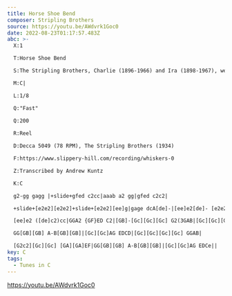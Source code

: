 ```yaml
---
title: Horse Shoe Bend
composer: Stripling Brothers
source: https://youtu.be/AWdvrk1Goc0
date: 2022-08-23T01:17:57.483Z
abc: >-
  X:1

  T:Horse Shoe Bend

  S:The Stripling Brothers, Charlie (1896-1966) and Ira (1898-1967), west Alabama.

  M:C|

  L:1/8

  Q:"Fast"
  
  Q:200

  R:Reel

  D:Decca 5049 (78 RPM), The Stripling Brothers (1934)

  F:https://www.slippery-hill.com/recording/whiskers-0

  Z:Transcribed by Andrew Kuntz

  K:C

  g2-gg gagg |+slide+gfed c2cc|aaab a2 gg|gfed c2c2|

  +slide+[e2e2][e2e2]+slide+[e2e2][ee]g|gage dcA[de]-|[ee]e2[de]- [e2e2]eg|gage dcA[de]-|

  [ee]e2 ([de]c2)cc|GGA2 {GF}ED C2|[GB]-[Gc][Gc][Gc] G2(3GAB|[Gc][Gc][Gc][Gc]  AGEF|

  GG[GB][GB] A-B[GB][GB]|[Gc][Gc]AG EDCD|[Gc][Gc][Gc][Gc] GGAB|

  [G2c2][Gc][Gc] [GA][GA]EF|GG[GB][GB] A-B[GB][GB]|[Gc][Gc]AG EDCe||
key: C
tags:
  - Tunes in C
---
```

https://youtu.be/AWdvrk1Goc0